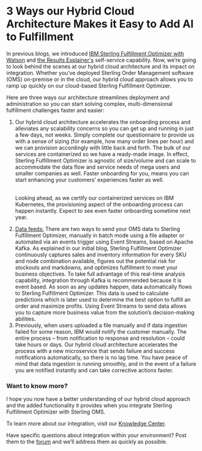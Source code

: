 # 3 Ways our Hybrid Cloud Architecture Makes it Easy to Add AI to Fulfillment

In previous blogs, we introduced [IBM Sterling Fulfillment Optimizer with Watson](https://community.ibm.com/community/user/supplychain/blogs/anum-valliani1/2019/08/28/take-the-next-step-add-ai-to-ibm-order-management?CommunityKey=dd15f3ff-b6c6-4b0a-8248-169fc0c994ed&tab=recentcommunityblogsdashboard) and [the Results Explainer's]() self-service capability. Now, we’re going to look behind the scenes at our hybrid cloud architecture and its impact on integration. Whether you’ve deployed Sterling Order Management software (OMS) on-premise or in the cloud, our hybrid cloud approach allows you to ramp up quickly on our cloud-based Sterling Fulfillment Optimizer.

Here are three ways our architecture streamlines deployment and administration so you can start solving complex, multi-dimensional fulfillment challenges faster and easier:


<ol>
<li>Our hybrid cloud architecture accelerates the onboarding process and alleviates any scalability concerns so you can get up and running in just a few days, not weeks. Simply complete our questionnaire to provide us with a sense of sizing (for example, how many order lines per hour) and we can provision accordingly with little back and forth. The bulk of our services are containerized so we have a ready-made image. In effect, Sterling Fulfillment Optimizer is agnostic of size/volume and can scale to accommodate the data flow and service needs of mega users and smaller companies as well. Faster onboarding for you, means you can start enhancing your customers’ experiences faster as well.<br/>
&nbsp

Looking ahead, as we certify our containerized services on IBM Kubernetes, the provisioning aspect of the onboarding process can happen instantly. Expect to see even faster onboarding sometime next year.</li>

<li><u>Data feeds:</u> There are two ways to send your OMS data to Sterling Fulfillment Optimizer, manually in batch mode using a file adapter or automated via an events trigger using Event Streams, based on Apache Kafka. As explained in our initial blog, Sterling Fulfillment Optimizer continuously captures sales and inventory information for every SKU and node combination available, figures out the potential risk for stockouts and markdowns, and optimizes fulfillment to meet your business objectives. To take full advantage of this real-time analysis capability, integration through Kafka is recommended because it is event based. As soon as any updates happen, data automatically flows to Sterling Fulfillment Optimizer. This data is used to calculate predictions which is later used to determine the best option to fulfill an order and maximize profits. Using Event Streams to send data allows you to capture more business value from the solution’s decision-making abilities.</li>

<li>Previously, when users uploaded a file manually and if data ingestion failed for some reason, IBM would notify the customer manually. The entire process – from notification to response and resolution – could take hours or days. Our hybrid cloud architecture accelerates the process with a new microservice that sends failure and success notifications automatically, so there is no lag time. You have peace of mind that data ingestion is running smoothly, and in the event of a failure you are notified instantly and can take corrective actions faster.</li>
</ol>


### Want to know more?

I hope you now have a better understanding of our hybrid cloud approach and the added functionality it provides when you integrate Sterling Fulfillment Optimizer with Sterling OMS.

To learn more about our integration, visit our [Knowledge Center](https://www.ibm.com/support/knowledgecenter/en/SSZMC6/com.ibm.help.orderoptimizer.doc/Integration/IntegrationwithOM.html).

Have specific questions about integration within your environment? Post them to the [forum](https://community.ibm.com/community/user/supplychain/communities/community-home/digestviewer?communitykey=dd15f3ff-b6c6-4b0a-8248-169fc0c994ed&tab=digestviewer) and we’ll address them as quickly as possible.
